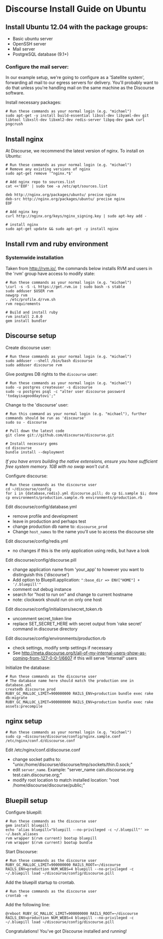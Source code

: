 # Discourse Install Guide on Ubuntu

## Install Ubuntu 12.04 with the package groups:

* Basic ubuntu server
* OpenSSH server
* Mail server
* PostgreSQL database (9.1+)

### Configure the mail server:

In our example setup, we're going to configure as a 'Satellite system', forwarding all mail to our egress servers for delivery. You'll probably want to do that unless you're handling mail on the same machine as the Discourse software.

Install necessary packages:

    # Run these commands as your normal login (e.g. "michael")
    sudo apt-get -y install build-essential libssl-dev libyaml-dev git libtool libxslt-dev libxml2-dev redis-server libpq-dev gawk curl pngcrush

## Install nginx

At Discourse, we recommend the latest version of nginx. To install on Ubuntu:

    # Run these commands as your normal login (e.g. "michael")
    # Remove any existing versions of nginx
    sudo apt-get remove '^nginx.*$'

    # Add nginx repo to sources.list
    cat <<'EOF' | sudo tee -a /etc/apt/sources.list

    deb http://nginx.org/packages/ubuntu/ precise nginx
    deb-src http://nginx.org/packages/ubuntu/ precise nginx
    EOF

    # Add nginx key
    curl http://nginx.org/keys/nginx_signing.key | sudo apt-key add -

    # install nginx
    sudo apt-get update && sudo apt-get -y install nginx

## Install rvm and ruby environment

### Systemwide installation

Taken from http://rvm.io/, the commands below installs RVM and users in the 'rvm' group have access to modify state:

    # Run these commands as your normal login (e.g. "michael")
    \curl -s -S -L https://get.rvm.io | sudo bash -s stable
    sudo adduser $USER rvm
    newgrp rvm
    . /etc/profile.d/rvm.sh
    rvm requirements

    # Build and install ruby
    rvm install 2.0.0
    gem install bundler


## Discourse setup

Create discourse user:

    # Run these commands as your normal login (e.g. "michael")
    sudo adduser --shell /bin/bash discourse
    sudo adduser discourse rvm

Give postgres DB rights to the `discourse` user:

    # Run these commands as your normal login (e.g. "michael")
    sudo -u postgres createuser -s discourse
    sudo -u postgres psql -c "alter user discourse password 'todayisagooddaytovi';"

Change to the 'discourse' user:

    # Run this command as your normal login (e.g. "michael"), further commands should be run as 'discourse'
    sudo su - discourse

    # Pull down the latest code
    git clone git://github.com/discourse/discourse.git

    # Install necessary gems
    cd discourse
    bundle install --deployment

_If you have errors building the native extensions, ensure you have sufficient free system memory. 1GB with no swap won't cut it._

Configure discourse:

    # Run these commands as the discourse user
    cd ~/discourse/config
    for i in {database,redis}.yml discourse.pill; do cp $i.sample $i; done
    cp environments/production.sample.rb environments/production.rb

Edit discourse/config/database.yml

- remove profile and development
- leave in production and perhaps test
- change production db name to: `discourse_prod`
- Change `host_names` to the name you'll use to access the discourse site

Edit discourse/config/redis.yml

- no changes if this is the only application using redis, but have a look

Edit discourse/config/discourse.pill

- change application name from 'your_app' to however you want to distinguish this ('discourse')
- Add option to Bluepill.application: `":base_dir => ENV["HOME"] + '/.bluepill'"`
- comment out debug instance
- search for "host to run on" and change to current hostname
- note: clockwork should run on only one host

Edit discourse/config/initializers/secret_token.rb
- uncomment secret_token line
- replace SET_SECRET_HERE with secret output from 'rake secret' command in discourse directory

Edit discourse/config/environments/production.rb
- check settings, modify smtp settings if necessary
- See http://meta.discourse.org/t/all-of-my-internal-users-show-as-coming-from-127-0-0-1/6607 if this will serve "internal" users

Initialize the database:

    # Run these commands as the discourse user
    # The database name here should match the production one in database.yml
    createdb discourse_prod
    RUBY_GC_MALLOC_LIMIT=900000000 RAILS_ENV=production bundle exec rake db:migrate
    RUBY_GC_MALLOC_LIMIT=900000000 RAILS_ENV=production bundle exec rake assets:precompile

## nginx setup

    # Run these commands as your normal login (e.g. "michael")
    sudo cp ~discourse/discourse/config/nginx.sample.conf /etc/nginx/conf.d/discourse.conf

Edit /etc/nginx/conf.d/discourse.conf

- change socket paths to: "unix:/home/discourse/discourse/tmp/sockets/thin.0.sock;"
- edit `server_name`. Example: "server_name cain.discourse.org test.cain.discourse.org;"
- modify root location to match installed location: "root /home/discourse/discourse/public;"

## Bluepill setup

Configure bluepill:

    # Run these commands as the discourse user
    gem install bluepill
    echo 'alias bluepill="bluepill --no-privileged -c ~/.bluepill"' >> ~/.bash_aliases
    rvm wrapper $(rvm current) bootup bluepill
    rvm wrapper $(rvm current) bootup bundle

Start Discourse:

    # Run these commands as the discourse user
    RUBY_GC_MALLOC_LIMIT=900000000 RAILS_ROOT=~/discourse RAILS_ENV=production NUM_WEBS=4 bluepill --no-privileged -c ~/.bluepill load ~/discourse/config/discourse.pill

Add the bluepill startup to crontab.

    # Run these commands as the discourse user
    crontab -e

Add the following line:

    @reboot RUBY_GC_MALLOC_LIMIT=900000000 RAILS_ROOT=~/discourse RAILS_ENV=production NUM_WEBS=4 bluepill --no-privileged -c ~/.bluepill load ~/discourse/config/discourse.pill

Congratulations! You've got Discourse installed and running!

<!--
Now you have to deliver the service to your users.

<strong>CDN</strong>

<h3>haproxy</h3>
<pre>listen http-in
        bind 64.71.148.2:80
        acl is_bare hdr(host) -i discourse.org
        acl is_home hdr(host) -i www.discourse.org
        acl is_blog hdr(host) -i blog.discourse.org
        # Discourse
        acl is_app hdr(host) -i meta.discourse.org
        acl is_app hdr(host) -i try.discourse.org
        # How-To-Geek
        acl is_app hdr(host) -i discuss.howtogeek.com

        # Redirect to www
        redirect prefix http://www.discourse.org if is_bare
        use_backend home if is_home
        use_backend blog if is_blog
        use_backend app if is_app
        default_backend app

backend app
        mode http
        balance roundrobin
        option http-server-close
        option forwardfor # This sets X-Forwarded-For
        option httpchk GET /srv/status HTTP/1.1\r\nHost:\ meta.discourse.org
        server  app2_00 10.0.0.2:9100 check
        server  app2_01 10.0.0.2:9101 check
        server  app3_00 10.0.0.3:9100 check
        server  app3_01 10.0.0.3:9101 check
        server  app4_00 10.0.0.4:9100 check
        server  app4_01 10.0.0.4:9101 check
        server  app5_00 10.0.0.5:9100 check
        server  app5_01 10.0.0.5:9101 check

backend home
        mode http
        balance roundrobin
        option http-server-close
        option forwardfor # This sets X-Forwarded-For
        server  home_app1_1 10.0.0.2:80

backend blog
        mode http
        balance roundrobin
        server  app1_1 10.0.0.40:80
</pre>
-->
